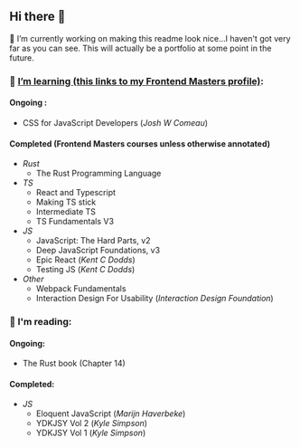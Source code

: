 ## Hi there 👋
🔭 I’m currently working on making this readme look nice...I haven't got very far as you can see. This will actually be a portfolio at some point in the future.

### 🌱 [I’m learning (this links to my Frontend Masters profile)](https://frontendmasters.com/u/alunTurner/):
#### Ongoing :
- CSS for JavaScript Developers (_Josh W Comeau_) 
#### Completed (Frontend Masters courses unless otherwise annotated)
- _Rust_
  - The Rust Programming Language
- _TS_
  - React and Typescript
  - Making TS stick
  - Intermediate TS
  - TS Fundamentals V3
- _JS_
  - JavaScript: The Hard Parts, v2
  - Deep JavaScript Foundations, v3
  - Epic React (_Kent C Dodds_)
  - Testing JS (_Kent C Dodds_)
- _Other_
  - Webpack Fundamentals
  - Interaction Design For Usability (_Interaction Design Foundation_)

### 📖 I'm reading:
#### Ongoing:
- The Rust book (Chapter 14) 
#### Completed:
- _JS_
  - Eloquent JavaScript (_Marijn Haverbeke_)
  - YDKJSY Vol 2 (_Kyle Simpson_)
  - YDKJSY Vol 1 (_Kyle Simpson_)

